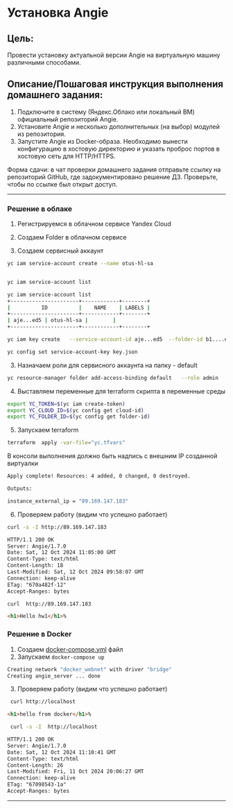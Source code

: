 # Установка Angie

## Цель:

Провести установку актуальной версии Angie на виртуальную машину различными способами.

## Описание/Пошаговая инструкция выполнения домашнего задания:

1. Подключите в систему (Яндекс.Облако или локальный ВМ) официальный репозиторий Angie.
2. Установите Angie и несколько дополнительных (на выбор) модулей из репозитория.
3. Запустите Angie из Docker-образа. Необходимо вынести конфигурацию в хостовую директорию и указать проброс портов в
   хостовую сеть для HTTP/HTTPS.

Форма сдачи: в чат проверки домашнего задания отправьте ссылку на репозиторий GitHub, где задокументировано решение ДЗ.
Проверьте, чтобы по ссылке был открыт доступ.

---  

### Решение в облаке

1. Регистрируемся в облачном сервисе Yandex Cloud

2. Создаем Folder в облачном сервисе

2. Создаем сервисный аккаунт

```sh
yc iam service-account create --name otus-hl-sa


yc iam service-account list

yc iam service-account list                                                                                                                                                                                                                                                                                       
+----------------------+------------+--------+
|          ID          |    NAME    | LABELS |
+----------------------+------------+--------+
| aje...ed5 | otus-hl-sa |        |
+----------------------+------------+--------+

yc iam key create   --service-account-id aje...ed5  --folder-id b1....et2   --output key.json

yc config set service-account-key key.json


```

3. Назначаем роли для сервисного аккаунта на папку - default

```sh
yc resource-manager folder add-access-binding default   --role admin   --subject serviceAccount:aje...ed5
```

4. Выставляем переменные для terraform скрипта в переменные среды

```sh
export YC_TOKEN=$(yc iam create-token)
export YC_CLOUD_ID=$(yc config get cloud-id)
export YC_FOLDER_ID=$(yc config get folder-id)                                                
```

5. Запускаем terraform

``` sh
terraform  apply -var-file="yc.tfvars"                 
```

В консоли выполнения должно быть надпись с внешним IP созданной виртуалки

```sh
Apply complete! Resources: 4 added, 0 changed, 0 destroyed.

Outputs:

instance_external_ip = "89.169.147.183"
```

6. Проверяем работу (видим что успешно работает)

```sh
curl -s -I http://89.169.147.183      
```

```html
HTTP/1.1 200 OK
Server: Angie/1.7.0
Date: Sat, 12 Oct 2024 11:05:00 GMT
Content-Type: text/html
Content-Length: 18
Last-Modified: Sat, 12 Oct 2024 09:58:07 GMT
Connection: keep-alive
ETag: "670a482f-12"
Accept-Ranges: bytes
```

```sh
curl  http://89.169.147.183
```

```html
<h1>Hello hw1</h1>%    
```

### Решение в Docker

1. Создаем [docker-compose.yml](https://docs.docker.com/compose/compose-file/) файл
2. Запускаем `docker-compose up`
```sh
Creating network "docker_webnet" with driver "bridge"
Creating angie_server ... done
```
3. Проверяем работу (видим что успешно работает)
```sh
 curl http://localhost       
```

```html
<h1>hello from docker</h1>%     
```

```sh
 curl -s -I  http://localhost          
```

```html
HTTP/1.1 200 OK
Server: Angie/1.7.0
Date: Sat, 12 Oct 2024 11:10:41 GMT
Content-Type: text/html
Content-Length: 26
Last-Modified: Fri, 11 Oct 2024 20:06:27 GMT
Connection: keep-alive
ETag: "67098543-1a"
Accept-Ranges: bytes

```

---